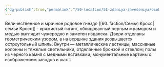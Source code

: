 ```yaml
---
{"dg-publish":true,"permalink":"/50-location/51-zdaniya-zavedeniya/osobnyak-krossov/","tags":["локация/здание"]}
---
```


Величественное и мрачное родовое гнездо [[60. faction/Семья Кросс\|семьи Кросс]] - кряжистый гигант, облицованный черным мрамором и медью выглядит чужеродно и заметен издалека. Двери отделаны геометрическим узором, а на вершине здания возвышается остроугольный шпиль. Внутри — металлические лестницы, массивные колонны и тяжелые светильники, отделанные бронзой и стеклом; полы из черного камня с медными вставками, монументальные картины с изображением заводов и шахт. 